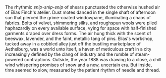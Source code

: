 The rhythmic *snip-snip-snip* of shears punctuated the otherwise hushed air of Elias Finch's atelier.  Dust motes danced in the single shaft of afternoon sun that pierced the grime-coated windowpane, illuminating a chaos of fabrics. Bolts of velvet, shimmering silks, and roughspun wools were piled haphazardly on every available surface, vying for space with half-finished garments draped over dress forms.  The air hung thick with the scent of beeswax, lavender, and the faint, metallic tang of pins. Elias's workshop, tucked away in a cobbled alley just off the bustling marketplace of Aethelburg, was a world unto itself, a haven of meticulous craft in a city increasingly defined by the clang of industry and the rumble of steam-powered contraptions.  Outside, the year 1888 was drawing to a close, a chill wind whispering promises of snow and a new, uncertain era. But inside, time seemed to slow, measured by the patient rhythm of needle and thread.
